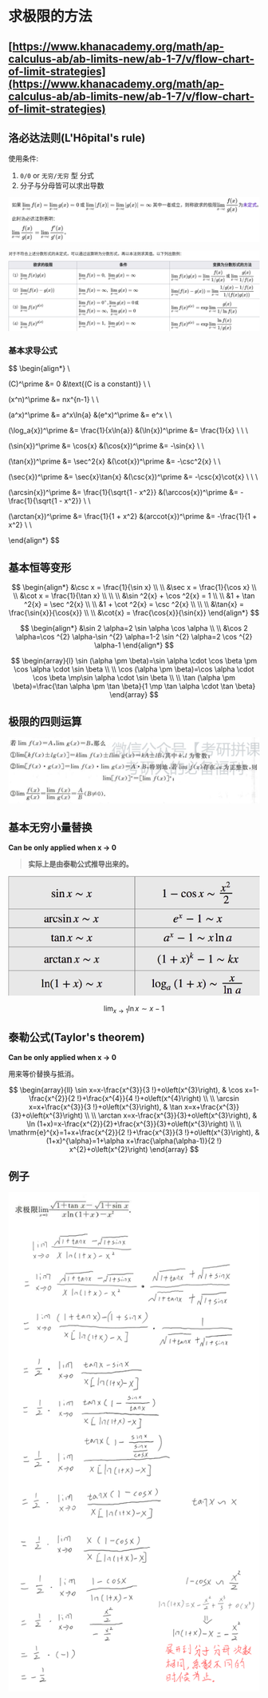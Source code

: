 # 求极限的方法

## [https://www.khanacademy.org/math/ap-calculus-ab/ab-limits-new/ab-1-7/v/flow-chart-of-limit-strategies](https://www.khanacademy.org/math/ap-calculus-ab/ab-limits-new/ab-1-7/v/flow-chart-of-limit-strategies) <a id="firstHeading"></a>

## 洛必达法则\(L'Hôpital's rule\) <a id="firstHeading"></a>

使用条件: 

1. `0/0` or `无穷/无穷` 型 分式
2. 分子与分母皆可以求出导数

![](../.gitbook/assets/image%20%285%29.png)

![](../.gitbook/assets/image%20%2824%29.png)

### 基本求导公式

$$
\begin{align*}
\\

(C)^\prime &= 0    &\text{(C is a constant)} \\ \\

(x^n)^\prime &= nx^{n-1} \\ \\

(a^x)^\prime &= a^x\ln{a}    &(e^x)^\prime &= e^x \\ \\

(\log_a{x})^\prime &= \frac{1}{x\ln{a}}    &(\ln{x})^\prime &= \frac{1}{x} \\ \\ \\


(\sin{x})^\prime &= \cos{x}    &(\cos{x})^\prime &= -\sin{x} \\ \\

(\tan{x})^\prime &= \sec^2{x}    &(\cot{x})^\prime &= -\csc^2{x} \\ \\

(\sec{x})^\prime &= \sec{x}\tan{x}    &(\csc{x})^\prime &= -\csc{x}\cot{x} \\ \\ \\


(\arcsin{x})^\prime &= \frac{1}{\sqrt{1 - x^2}}    &(\arccos{x})^\prime &= -\frac{1}{\sqrt{1 - x^2}} \\ \\

(\arctan{x})^\prime &= \frac{1}{1 + x^2}    &(arccot{x})^\prime &= -\frac{1}{1 + x^2} \\ \\

\end{align*}
$$

## 基本恒等变形

$$
\begin{align*}
&\csc x = \frac{1}{\sin x}
\\ \\
&\sec x = \frac{1}{\cos x}
\\ \\
&\cot x = \frac{1}{\tan x}
\\ \\ \\
&\sin ^2{x} + \cos ^2{x} = 1
\\ \\
&1 + \tan ^2{x} = \sec ^2{x}
\\ \\
&1 + \cot ^2{x} = \csc ^2{x}
\\ \\ \\
&\tan{x} = \frac{\sin{x}}{\cos{x}}
\\ \\
&\cot{x} = \frac{\cos{x}}{\sin{x}}
\end{align*}
$$

$$
\begin{align*}
&\sin 2 \alpha=2 \sin \alpha \cos \alpha
\\ \\
&\cos 2 \alpha=\cos ^{2} \alpha-\sin ^{2} \alpha=1-2 \sin ^{2} \alpha=2 \cos ^{2} \alpha-1
\end{align*}
$$

$$
\begin{array}{l}
\sin (\alpha \pm \beta)=\sin \alpha \cdot \cos \beta \pm \cos \alpha \cdot \sin \beta 
\\ \\
\cos (\alpha \pm \beta)=\cos \alpha \cdot \cos \beta \mp\sin \alpha \cdot \sin \beta 
\\ \\
\tan (\alpha \pm \beta)=\frac{\tan \alpha \pm \tan \beta}{1 \mp \tan \alpha \cdot \tan \beta}
\end{array}
$$

## 极限的四则运算

![](../.gitbook/assets/image%20%2826%29.png)

## 基本无穷小量替换

**Can be only applied when x -&gt; 0**

> **实际上是由泰勒公式推导出来的。**

![](../.gitbook/assets/image%20%284%29.png)



$$
\lim _{x \rightarrow 1} \ln x \sim x-1
$$

## 泰勒公式\(Taylor's theorem\)

**Can be only applied when x -&gt; 0**

用来等价替换与抵消。

$$
\begin{array}{ll}
\sin x=x-\frac{x^{3}}{3 !}+o\left(x^{3}\right), & \cos x=1-\frac{x^{2}}{2 !}+\frac{x^{4}}{4 !}+o\left(x^{4}\right) \\ \\
\arcsin x=x+\frac{x^{3}}{3 !}+o\left(x^{3}\right), & \tan x=x+\frac{x^{3}}{3}+o\left(x^{3}\right) \\ \\
\arctan x=x-\frac{x^{3}}{3}+o\left(x^{3}\right), & \ln (1+x)=x-\frac{x^{2}}{2}+\frac{x^{3}}{3}+o\left(x^{3}\right) \\ \\
\mathrm{e}^{x}=1+x+\frac{x^{2}}{2 !}+\frac{x^{3}}{3 !}+o\left(x^{3}\right), & (1+x)^{\alpha}=1+\alpha x+\frac{\alpha(\alpha-1)}{2 !} x^{2}+o\left(x^{2}\right)
\end{array}
$$

## 例子

![](../.gitbook/assets/image%20%2825%29.png)

